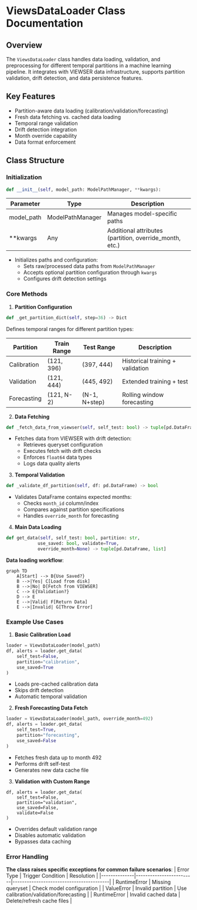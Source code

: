 # ViewsDataLoader Class Documentation

## Overview
The `ViewsDataLoader` class handles data loading, validation, and preprocessing for different temporal partitions in a machine learning pipeline. It integrates with VIEWSER data infrastructure, supports partition validation, drift detection, and data persistence features.

## Key Features
- Partition-aware data loading (calibration/validation/forecasting)
- Fresh data fetching vs. cached data loading
- Temporal range validation
- Drift detection integration
- Month override capability
- Data format enforcement

## Class Structure

### Initialization
```python
def __init__(self, model_path: ModelPathManager, **kwargs):
```

| Parameter  | Type              | Description                                      |
|------------|-------------------|--------------------------------------------------|
| model_path | ModelPathManager  | Manages model-specific paths                     |
| **kwargs   | Any               | Additional attributes (partition, override_month, etc.) |

- Initializes paths and configuration:
  - Sets raw/processed data paths from `ModelPathManager`
  - Accepts optional partition configuration through `kwargs`
  - Configures drift detection settings
 
### Core Methods

1. **Partition Configuration**
```python
def _get_partition_dict(self, step=36) -> Dict
```

Defines temporal ranges for different partition types:

| Partition   | Train Range  | Test Range    | Description                      |
|-------------|--------------|---------------|----------------------------------|
| Calibration | (121, 396)   | (397, 444)    | Historical training + validation |
| Validation  | (121, 444)   | (445, 492)    | Extended training + test         |
| Forecasting | (121, N-2)   | (N-1, N+step) | Rolling window forecasting       |

2. **Data Fetching**
```python
def _fetch_data_from_viewser(self, self_test: bool) -> tuple[pd.DataFrame, list]
```
- Fetches data from VIEWSER with drift detection:
  - Retrieves queryset configuration
  - Executes fetch with drift checks
  - Enforces `float64` data types
  - Logs data quality alerts

3. **Temporal Validation**
```python
def _validate_df_partition(self, df: pd.DataFrame) -> bool
```
- Validates DataFrame contains expected months:
  - Checks `month_id` column/index
  - Compares against partition specifications
  - Handles `override_month` for forecasting
 
4. **Main Data Loading**
```python
def get_data(self, self_test: bool, partition: str, 
            use_saved: bool, validate=True, 
            override_month=None) -> tuple[pd.DataFrame, list]
```

**Data loading workflow**:
```mermaid
graph TD
    A[Start] --> B{Use Saved?}
    B -->|Yes| C[Load from disk]
    B -->|No| D[Fetch from VIEWSER]
    C --> E{Validation?}
    D --> E
    E -->|Valid| F[Return Data]
    E -->|Invalid| G[Throw Error]
```

### Example Use Cases

1. **Basic Calibration Load**
```python
loader = ViewsDataLoader(model_path)
df, alerts = loader.get_data(
    self_test=False,
    partition="calibration",
    use_saved=True
)
```
- Loads pre-cached calibration data
- Skips drift detection
- Automatic temporal validation

2. **Fresh Forecasting Data Fetch**
```python
loader = ViewsDataLoader(model_path, override_month=492)
df, alerts = loader.get_data(
    self_test=True,
    partition="forecasting",
    use_saved=False
)
```
- Fetches fresh data up to month 492
- Performs drift self-test
- Generates new data cache file

3. **Validation with Custom Range**
```pythonloader = ViewsDataLoader(model_path, override_month=500)
df, alerts = loader.get_data(
    self_test=False,
    partition="validation",
    use_saved=False,
    validate=False
)
```
- Overrides default validation range
- Disables automatic validation
- Bypasses data caching

### Error Handling

**The class raises specific exceptions for common failure scenarios**:
| Error Type   | Trigger Condition       | Resolution                              |
|--------------|-------------------------|-----------------------------------------|
| RuntimeError | Missing queryset        | Check model configuration               |
| ValueError   | Invalid partition       | Use calibration/validation/forecasting  |
| RuntimeError | Invalid cached data     | Delete/refresh cache files              |

